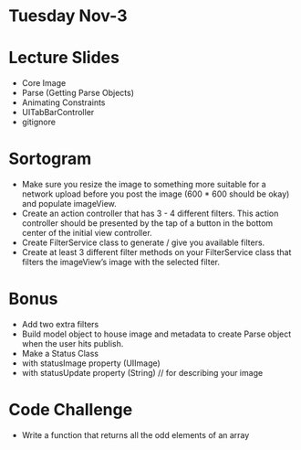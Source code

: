 Tuesday Nov-3
=============

# Lecture Slides
* Core Image
* Parse (Getting Parse Objects)
* Animating Constraints
* UITabBarController
* gitignore

# Sortogram 
* Make sure you resize the image to something more suitable for a network upload before you post the image (600 * 600 should be okay) and populate imageView.
* Create an action controller that has 3 - 4 different filters. This action controller should be presented by the tap of a button in the bottom center of the initial view controller.
* Create FilterService class to generate / give you available filters.
* Create at least 3 different filter methods on your FilterService class  that filters the imageView’s image with the selected filter.

# Bonus
 * Add two extra filters 
 * Build model object to house image and metadata to create Parse object when the user hits publish.
  * Make a Status Class
   * with statusImage property (UIImage)
   * with statusUpdate property (String) // for describing your image 

# Code Challenge
*  Write a function that returns all the odd elements of an array
